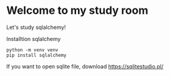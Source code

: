 # Welcome to my study room

Let's study sqlalchemy!



Installtion sqlalchemy
```
python -m venv venv 
pip install sqlalchemy
```

If you want to open sqlite file, download https://sqlitestudio.pl/

